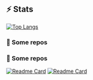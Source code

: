 ## ⚡ Stats
[![Top Langs](https://github-readme-stats.vercel.app/api/top-langs/?username=martinemeng&layout=compact)](https://github.com/anuraghazra/github-readme-stats)

### 📁 Some repos
### 📁 Some repos
[![Readme Card](https://github-readme-stats.vercel.app/api/pin/?username=martinemeng&repo=Minesweeper_TDT4100)](https://github.com/martinemeng/Minesweeper_TDT4100)
[![Readme Card](https://github-readme-stats.vercel.app/api/pin/?username=martinemeng&repo=Advent-of-code-2024)](https://github.com/martinemeng/Advent-of-code-2024)

